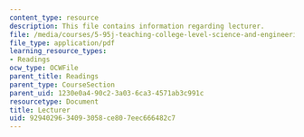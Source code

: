 ```yaml
---
content_type: resource
description: This file contains information regarding lecturer.
file: /media/courses/5-95j-teaching-college-level-science-and-engineering-fall-2015/9294029634093058ce807eec666482c7_MIT5_95JF15_lecturer.pdf
file_type: application/pdf
learning_resource_types:
- Readings
ocw_type: OCWFile
parent_title: Readings
parent_type: CourseSection
parent_uid: 1230e0a4-90c2-3a03-6ca3-4571ab3c991c
resourcetype: Document
title: Lecturer
uid: 92940296-3409-3058-ce80-7eec666482c7
---
```

